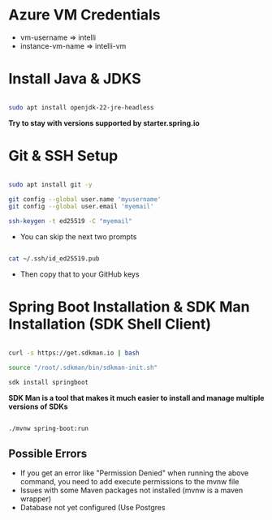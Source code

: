 # Azure VM Credentials
* vm-username => intelli
* instance-vm-name => intelli-vm

# Install Java & JDKS
```bash

sudo apt install openjdk-22-jre-headless
```

**Try to stay with versions supported by starter.spring.io**

# Git & SSH Setup

```bash

sudo apt install git -y 

git config --global user.name 'myusername'
git config --global user.email 'myemail'

ssh-keygen -t ed25519 -C "myemail"
```

* You can skip the next two prompts

```bash

cat ~/.ssh/id_ed25519.pub
```

* Then copy that to your GitHub keys

# Spring Boot Installation & SDK Man Installation (SDK Shell Client)

```bash

curl -s https://get.sdkman.io | bash

source "/root/.sdkman/bin/sdkman-init.sh"

sdk install springboot
```

**SDK Man is a tool that makes it much easier to install and manage multiple versions of SDKs**

```bash 

./mvnw spring-boot:run
```

## Possible Errors 
* If you get an error like "Permission Denied" when running the above command, you need to add execute permissions to the mvnw file
* Issues with some Maven packages not installed (mvnw is a maven wrapper)
* Database not yet configured (Use Postgres
